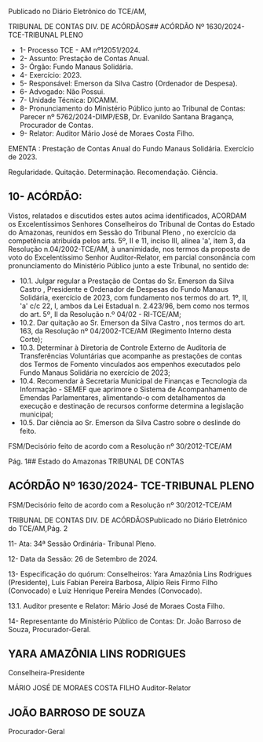 Publicado  no  Diário  Eletrônico do TCE/AM,

TRIBUNAL DE CONTAS DIV. DE ACÓRDÃOS## ACÓRDÃO Nº 1630/2024- TCE-TRIBUNAL PLENO

- 1- Processo TCE - AM nº12051/2024.
- 2- Assunto: Prestação de Contas Anual.
- 3- Órgão: Fundo Manaus Solidária.
- 4- Exercício: 2023.
- 5- Responsável: Emerson da Silva Castro (Ordenador de Despesa).
- 6- Advogado: Não Possui.
- 7- Unidade Técnica: DICAMM.
- 8- Pronunciamento  do  Ministério  Público  junto  ao  Tribunal  de  Contas: Parecer  nº 5762/2024-DIMP/ESB, Dr. Evanildo Santana Bragança, Procurador de Contas.
- 9- Relator: Auditor Mário José de Moraes Costa Filho.

EMENTA : Prestação  de  Contas  Anual  do  Fundo Manaus Solidária. Exercício de 2023.

Regularidade. Quitação. Determinação. Recomendação. Ciência.

## 10-  ACÓRDÃO:

Vistos, relatados e discutidos estes autos acima identificados, ACORDAM os Excelentíssimos Senhores Conselheiros do Tribunal de Contas do Estado do Amazonas, reunidos em Sessão do Tribunal Pleno , no exercício da competência atribuída pelos arts. 5º, II e 11, inciso III, alínea 'a', item 3, da Resolução n.04/2002-TCE/AM, à unanimidade, nos  termos  da  proposta  de  voto  do  Excelentíssimo  Senhor  Auditor-Relator, em  parcial consonância com pronunciamento do Ministério Público junto a este Tribunal, no sentido de:

- 10.1. Julgar regular a Prestação de Contas do Sr. Emerson da Silva Castro , Presidente  e  Ordenador  de  Despesas  do  Fundo  Manaus  Solidária, exercício de 2023, com fundamento nos termos do art. 1º, II, 'a' c/c 22, I, ambos da Lei Estadual n. 2.423/96, bem como nos termos do art. 5º, II da Resolução n.º 04/02 - RI-TCE/AM;
- 10.2. Dar quitação ao Sr. Emerson da Silva Castro , nos termos do art. 163, da Resolução nº 04/2002-TCE/AM (Regimento Interno desta Corte);
- 10.3. Determinar à Diretoria de Controle Externo de Auditoria de Transferências Voluntárias que acompanhe as prestações de contas dos Termos de Fomento vinculados aos empenhos executados pelo Fundo Manaus Solidária no exercício de 2023;
- 10.4. Recomendar à Secretaria  Municipal  de  Finanças  e  Tecnologia  da Informação - SEMEF que aprimore o Sistema de Acompanhamento de Emendas Parlamentares, alimentando-o com detalhamentos da execução  e  destinação  de  recursos  conforme  determina  a  legislação municipal;
- 10.5. Dar ciência ao Sr. Emerson da Silva Castro sobre o deslinde do feito.

FSM/Decisório feito de acordo com a Resolução nº 30/2012-TCE/AM

Pág. 1## Estado do Amazonas TRIBUNAL DE CONTAS

## ACÓRDÃO Nº 1630/2024- TCE-TRIBUNAL PLENO

FSM/Decisório feito de acordo com a Resolução nº 30/2012-TCE/AM

TRIBUNAL DE CONTAS DIV. DE ACÓRDÃOSPublicado  no  Diário  Eletrônico do TCE/AM,Pág. 2

11-  Ata: 34ª Sessão Ordinária- Tribunal Pleno.

12-  Data da Sessão: 26 de Setembro de 2024.

13-  Especificação do quórum: Conselheiros: Yara Amazônia Lins Rodrigues (Presidente), Luís Fabian Pereira Barbosa, Alípio Reis Firmo Filho (Convocado) e Luiz Henrique Pereira Mendes (Convocado).

13.1. Auditor presente e Relator: Mário José de Moraes Costa Filho.

14-  Representante  do  Ministério  Público  de  Contas: Dr.  João  Barroso  de  Souza, Procurador-Geral.

## YARA AMAZÔNIA LINS RODRIGUES

Conselheira-Presidente

MÁRIO JOSÉ DE MORAES COSTA FILHO Auditor-Relator

## JOÃO BARROSO DE SOUZA

Procurador-Geral